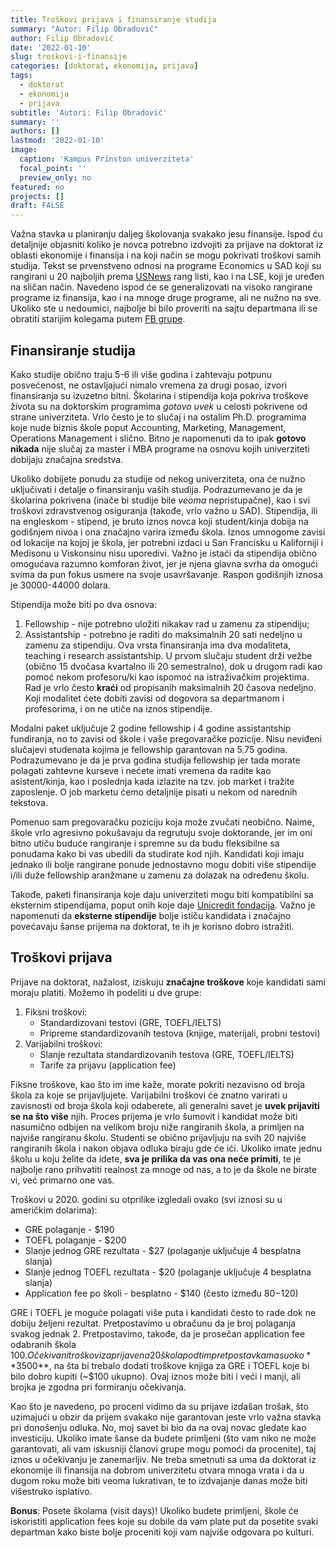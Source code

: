 ```yaml
---
title: Troškovi prijava i finansiranje studija
summary: "Autor: Filip Obradović"
author: Filip Obradović
date: '2022-01-10'
slug: troskovi-i-finansije
categories: [doktorat, ekonomija, prijava]
tags:
  - doktorat
  - ekonomija
  - prijava
subtitle: 'Autori: Filip Obradović'
summary: ''
authors: []
lastmod: '2022-01-10' 
image:
  caption: 'Kampus Prinston univerziteta'
  focal_point: ''
  preview_only: no
featured: no
projects: []
draft: FALSE
---
```

Važna stavka u planiranju daljeg školovanja svakako jesu finansije. Ispod ću detaljnije objasniti koliko je novca potrebno izdvojiti za prijave na doktorat iz oblasti ekonomije i finansija i na koji način se mogu pokrivati troškovi samih studija. Tekst se prvenstveno odnosi na programe  Economics u SAD koji su rangirani u 20 najboljih prema [USNews](https://www.usnews.com/best-graduate-schools/top-humanities-schools/economics-rankings) rang listi, kao i na LSE, koji je uređen na sličan način. Navedeno ispod će se generalizovati na visoko rangirane programe iz finansija, kao i na mnoge druge programe, ali ne nužno na sve. Ukoliko ste u nedoumici, najbolje bi bilo proveriti na sajtu departmana ili se obratiti starijim kolegama putem [FB grupe](https://www.facebook.com/groups/serbianeconbusiness).

## Finansiranje studija

Kako studije obično traju 5-6 ili više godina i zahtevaju potpunu posvećenost, ne ostavljajući nimalo vremena za drugi posao, izvori finansiranja su izuzetno bitni. Školarina i stipendija koja pokriva troškove života su na doktorskim programima *gotovo uvek* u celosti pokrivene od strane univerziteta. Vrlo često je to slučaj i na ostalim Ph.D. programima koje nude biznis škole poput Accounting, Marketing, Management, Operations Management i slično. Bitno je napomenuti da to ipak **gotovo nikada** nije slučaj za master i MBA programe na osnovu kojih univerziteti dobijaju značajna sredstva. 

Ukoliko dobijete ponudu za studije od nekog univerziteta, ona će nužno uključivati i detalje o finansiranju vaših studija. Podrazumevano je da je školarina pokrivena (inače bi studije bile *veoma* nepristupačne), kao i svi troškovi zdravstvenog osiguranja (takođe, vrlo važno u SAD). Stipendija, ili na engleskom - stipend, je bruto iznos novca koji student/kinja dobija na godišnjem nivoa i ona značajno varira između škola. Iznos umnogome zavisi od lokacije na kojoj je škola, jer potrebni izdaci u San Francisku u Kaliforniji i Medisonu u Viskonsinu nisu uporedivi. Važno je istaći da stipendija obično omogućava razumno komforan život, jer je njena glavna svrha da omogući svima da pun fokus usmere na svoje usavršavanje. Raspon godišnjih iznosa je 30000-44000 dolara.

Stipendija može biti po dva osnova:
1) Fellowship - nije potrebno uložiti nikakav rad u zamenu za stipendiju;
2) Assistantship - potrebno je raditi do maksimalnih 20 sati nedeljno u zamenu za stipendiju. Ova vrsta finansiranja ima dva modaliteta, teaching i research assistantship. U prvom slučaju student drži vežbe (obično 15 dvočasa kvartalno ili 20 semestralno), dok u drugom radi kao pomoć nekom profesoru/ki kao ispomoć na istraživačkim projektima. Rad je vrlo često **kraći** od propisanih maksimalnih 20 časova nedeljno. Koji modalitet ćete dobiti zavisi od dogovora sa departmanom i profesorima, i on ne utiče na iznos stipendije.

Modalni paket uključuje 2 godine fellowship i 4 godine assistantship fundiranja, no to zavisi od škole i vaše pregovaračke pozicije. Nisu neviđeni slučajevi studenata kojima je fellowship garantovan na 5.75 godina. Podrazumevano je da je prva godina studija fellowship jer tada morate polagati zahtevne kurseve i nećete imati vremena da radite kao asistent/kinja, kao i poslednja kada izlazite na tzv. job market i tražite zaposlenje. O job marketu ćemo detaljnije pisati u nekom od narednih tekstova.

Pomenuo sam pregovaračku poziciju koja može zvučati neobično. Naime, škole vrlo agresivno pokušavaju da regrutuju svoje doktorande, jer im oni bitno utiču buduće rangiranje i spremne su da budu fleksibilne sa ponudama kako bi vas ubedili da studirate kod njih. Kandidati koji imaju jednako ili bolje rangirane ponude jednostavno mogu dobiti više stipendije i/ili duže fellowship aranžmane u zamenu za dolazak na određenu školu.

Takođe, paketi finansiranja koje daju univerziteti mogu biti kompatibilni sa eksternim stipendijama, poput onih koje daje [Unicredit fondacija](https://www.unicreditgroup.eu/en/unicreditfoundation/initiatives/study-and-research/our-winners.html). Važno je napomenuti da **eksterne stipendije** bolje ističu kandidata i značajno povećavaju šanse prijema na doktorat, te ih je korisno dobro istražiti.

## Troškovi prijava	

Prijave na doktorat, nažalost, iziskuju **značajne troškove** koje kandidati sami moraju platiti. Možemo ih podeliti u dve grupe:
1) Fiksni troškovi:
	- Standardizovani testovi (GRE, TOEFL/IELTS)
	- Pripreme standardizovanih testova (knjige, materijali, probni testovi)
2) Varijabilni troškovi:
	- Slanje rezultata standardizovanih testova (GRE, TOEFL/IELTS)
	- Tarife za prijavu (application fee)

Fiksne troškove, kao što im ime kaže, morate pokriti nezavisno od broja škola za koje se prijavljujete. Varijabilni troškovi će znatno varirati u zavisnosti od broja škola koji odaberete, ali generalni savet je **uvek prijaviti se na što više** njih. Proces prijema je vrlo šumovit i kandidat može biti nasumično odbijen na velikom broju niže rangiranih škola, a primljen na najviše rangiranu školu. Studenti se obično prijavljuju na svih 20 najviše rangiranih škola i nakon objava odluka biraju gde će ići. Ukoliko imate jednu školu u koju želite da idete, **sva je prilika da vas ona neće primiti**, te je najbolje rano prihvatiti realnost za mnoge od nas, a to je da škole ne birate vi, već primarno one vas.

Troškovi u 2020. godini su otprilike izgledali ovako (svi iznosi su u američkim dolarima):
- GRE polaganje - $190
- TOEFL polaganje - $200
- Slanje jednog GRE rezultata - $27 (polaganje uključuje 4 besplatna slanja)
- Slanje jednog TOEFL rezultata - $20 (polaganje uključuje 4 besplatna slanja)
- Application fee po školi - besplatno - $140 (često između $80-$120)

GRE i TOEFL je moguće polagati više puta i kandidati često to rade dok ne dobiju željeni rezultat. Pretpostavimo u obračunu da je broj polaganja svakog jednak 2. Pretpostavimo, takođe, da je prosečan application fee odabranih škola $100. Očekivani troškovi za prijave na 20 škola pod tim pretpostavkama su oko **$3500**, na šta bi trebalo dodati troškove knjiga za GRE i TOEFL koje bi bilo dobro kupiti (~$100 ukupno). Ovaj iznos može biti i veći i manji, ali brojka je zgodna pri formiranju očekivanja.

Kao što je navedeno, po proceni vidimo da su prijave izdašan trošak, što uzimajući u obzir da prijem svakako nije garantovan jeste vrlo važna stavka pri donošenju odluka. No, moj savet bi bio da na ovaj novac gledate kao investiciju. Ukoliko imate šanse da budete primljeni (što vam niko ne može garantovati, ali vam iskusniji članovi grupe mogu pomoći da procenite), taj iznos u očekivanju je zanemarljiv. Ne treba smetnuti sa uma da doktorat iz ekonomije ili finansija na dobrom univerzitetu otvara mnoga vrata i da u dugom roku može biti veoma lukrativan, te to izdvajanje danas može biti višestruko isplativo.

**Bonus**: Posete školama (visit days)! Ukoliko budete primljeni, škole će iskoristiti application fees koje su dobile da vam plate put da posetite svaki departman kako biste bolje proceniti koji vam najviše odgovara po kulturi.

